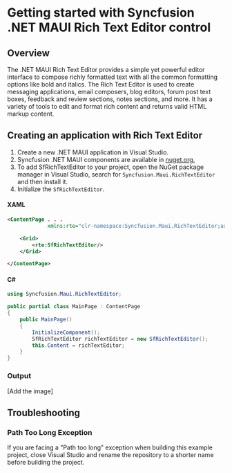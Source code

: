 # Getting started with Syncfusion .NET MAUI Rich Text Editor control

## Overview
The .NET MAUI Rich Text Editor provides a simple yet powerful editor interface to compose richly formatted text with all the common formatting options like bold and italics. The Rich Text Editor is used to create messaging applications, email composers, blog editors, forum post text boxes, feedback and review sections, notes sections, and more. It has a variety of tools to edit and format rich content and returns valid HTML markup content.

## Creating an application with Rich Text Editor
1. Create a new .NET MAUI application in Visual Studio.
2. Syncfusion .NET MAUI components are available in [nuget.org.](https://www.nuget.org/)
3. To add SfRichTextEditor to your project, open the NuGet package manager in Visual Studio, search for `Syncfusion.Maui.RichTextEditor` and then install it.
4. Initialize the `SfRichTextEditor`.

#### XAML

```xml
<ContentPage . . .
             xmlns:rte="clr-namespace:Syncfusion.Maui.RichTextEditor;assembly=Syncfusion.Maui.RichTextEditor">

    <Grid>
        <rte:SfRichTextEditor/>
    </Grid>

</ContentPage>
```

#### C#

```C#
using Syncfusion.Maui.RichTextEditor;

public partial class MainPage : ContentPage
{
    public MainPage()
    {
        InitializeComponent();
        SfRichTextEditor richTextEditor = new SfRichTextEditor();
        this.Content = richTextEditor;
    }
}
```

### Output
[Add the image]

## Troubleshooting

### Path Too Long Exception

If you are facing a "Path too long" exception when building this example project, close Visual Studio and rename the repository to a shorter name before building the project.


